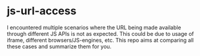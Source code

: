 # js-url-access
I encountered multiple scenarios where the URL being made available through different JS APIs is not as expected. This could be due to usage of iframe, different browsers/JS-engines, etc. This repo aims at comparing all these cases and summarize them for you.
